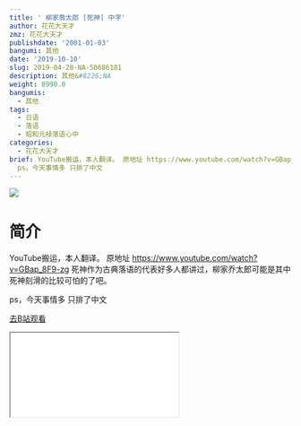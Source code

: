 ```yaml
---
title: ' 柳家喬太郎 [死神] 中字'
author: 花花大天才
zmz: 花花大天才
publishdate: '2001-01-03'
bangumi: 其他
date: '2019-10-10'
slug: 2019-04-28-NA-50686181
description: 其他&#8226;NA
weight: 8990.0
bangumis:
  - 其他
tags:
  - 日语
  - 落语
  - 昭和元禄落语心中
categories:
  - 花花大天才
brief: YouTube搬运，本人翻译。 原地址 https://www.youtube.com/watch?v=GBap_8F9-zg 死神作为古典落语的代表好多人都讲过，柳家乔太郎可能是其中死神刻滑的比较可怕的了吧。
  ps，今天事情多 只排了中文
---
```

![](https://raw.githubusercontent.com/tcgriffith/owaraisite/master/static/tmpimg/50114c01a8280aa5d422e0389dc2259123862d79.jpg.480.jpg)
# 简介  
YouTube搬运，本人翻译。
原地址  https://www.youtube.com/watch?v=GBap_8F9-zg
死神作为古典落语的代表好多人都讲过，柳家乔太郎可能是其中死神刻滑的比较可怕的了吧。

ps，今天事情多 只排了中文  

[去B站观看](https://www.bilibili.com/video/av50686181/)
<div class ="resp-container"><iframe class="testiframe" src="//player.bilibili.com/player.html?aid=50686181"", scrolling="no", allowfullscreen="true" > </iframe></div> 
